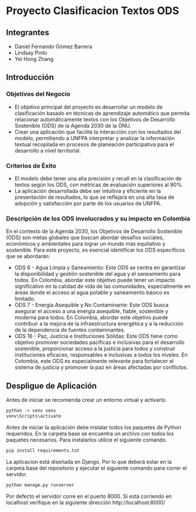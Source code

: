 # Proyecto Clasificacion Textos ODS

## Integrantes
- Daniel Fernando Gómez Barrera
- Lindsay Pinto
- Yei Hong Zhang

## Introducción

### Objetivos del Negocio

- El objetivo principal del proyecto es desarrollar un modelo de clasificación basado en técnicas de aprendizaje automático que permita relacionar automáticamente textos con los Objetivos de Desarrollo Sostenible (ODS) de la Agenda 2030 de la ONU.
- Crear una aplicación que facilite la interacción con los resultados del modelo, permitiendo a UNFPA interpretar y analizar la información textual recopilada en procesos de planeación participativa para el desarrollo a nivel territorial.
### Criterios de Éxito
- El modelo debe tener una alta precisión y recall en la clasificación de textos según los ODS, con métricas de evaluación superiores al 90%.
- La aplicación desarrollada debe ser intuitiva y eficiente en la presentación de resultados, lo que se reflejará en una alta tasa de adopción y satisfacción por parte de los usuarios de UNFPA.
### Descripción de los ODS involucrados y su impacto en Colombia
En el contexto de la Agenda 2030, los Objetivos de Desarrollo Sostenible (ODS) son metas globales que buscan abordar desafíos sociales, económicos y ambientales para lograr un mundo más equitativo y sostenible. Para este proyecto, es esencial identificar los ODS específicos que se abordarán:
- ODS 6 - Agua Limpia y Saneamiento: Este ODS se centra en garantizar la disponibilidad y gestión sostenible del agua y el saneamiento para todos. En Colombia, abordar este objetivo puede tener un impacto significativo en la calidad de vida de las comunidades, especialmente en áreas donde el acceso al agua potable y saneamiento básico es limitado.
- ODS 7 - Energía Asequible y No Contaminante: Este ODS busca asegurar el acceso a una energía asequible, fiable, sostenible y moderna para todos. En Colombia, abordar este objetivo puede contribuir a la mejora de la infraestructura energética y a la reducción de la dependencia de fuentes contaminantes.
- ODS 16 - Paz, Justicia e Instituciones Sólidas: Este ODS tiene como objetivo promover sociedades pacíficas e inclusivas para el desarrollo sostenible, proporcionar acceso a la justicia para todos y construir instituciones eficaces, responsables e inclusivas a todos los niveles. En Colombia, este ODS es especialmente relevante para fortalecer el sistema de justicia y promover la paz en áreas afectadas por conflictos.

## Despligue de Aplicación

Antes de iniciar se recomienda crear un entorno virtual y activarlo.
```bash
python -m venv venv
venv\Scripts\activate
```
Antes de iniciar la aplicación debe instalar todos los paquetes de Python requeridos. En la carpeta base se encuentra un archivo con todos los paquetes necesarios. Para instalarlos utilice el siguiente comando.

```bash
pip install requirements.txt
```
La aplicacion está diseñada en Django. Por lo que deberá estar en la carpeta base del repositorio y ejecutar el siguiente comando para correr el servidor.
```bash
python manage.py runserver
```
Por defecto el servidor corre en el puerto 8000. Si está corriendo en localhost verifique en la siguiente dirección http://localhost:8000/




